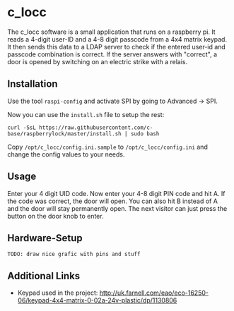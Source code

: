 c_locc
======

The c_locc software is a small application that runs on a raspberry pi. It
reads a 4-digit user-ID and a 4-8 digit passcode from a 4x4 matrix keypad. It
then sends this data to a LDAP server to check if the entered user-id and
passcode combination is correct. If the server answers with "correct", a door
is opened by switching on an electric strike with a relais.


Installation
------------

Use the tool `raspi-config` and activate SPI by going to Advanced -> SPI.

Now you can use the `install.sh` file to setup the rest:

```
curl -SsL https://raw.githubusercontent.com/c-base/raspberrylock/master/install.sh | sudo bash
```

Copy `/opt/c_locc/config.ini.sample` to `/opt/c_locc/config.ini` and change the config values to your
needs.

Usage
-----

Enter your 4 digit UID code. Now enter your 4-8 digit PIN code and hit A. If
the code was correct, the door will open. You can also hit B instead of A
and the door will stay permanently open. The next visitor can just press the
button on the door knob to enter.

Hardware-Setup
----------------

```
TODO: draw nice grafic with pins and stuff
```

Additional Links
--------------------

  - Keypad used in the project:
    http://uk.farnell.com/eao/eco-16250-06/keypad-4x4-matrix-0-02a-24v-plastic/dp/1130806
